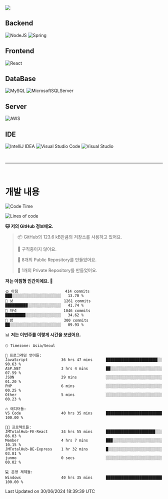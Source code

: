 <img src="https://capsule-render.vercel.app/api?type=waving&color=364765&height=300&section=header&text=Welcome&fontSize=90" />

## Backend
![NodeJS](https://img.shields.io/badge/node.js-6DA55F?style=for-the-badge&logo=node.js&logoColor=white)
![Spring](https://img.shields.io/badge/spring-%236DB33F.svg?style=for-the-badge&logo=spring&logoColor=white)

## Frontend
![React](https://img.shields.io/badge/react-%2320232a.svg?style=for-the-badge&logo=react&logoColor=%2361DAFB)

## DataBase
![MySQL](https://img.shields.io/badge/mysql-4479A1.svg?style=for-the-badge&logo=mysql&logoColor=white)
![MicrosoftSQLServer](https://img.shields.io/badge/Microsoft%20SQL%20Server-CC2927?style=for-the-badge&logo=microsoft%20sql%20server&logoColor=white)

## Server
![AWS](https://img.shields.io/badge/AWS-%23FF9900.svg?style=for-the-badge&logo=amazon-aws&logoColor=white)


## IDE
![IntelliJ IDEA](https://img.shields.io/badge/IntelliJIDEA-000000.svg?style=for-the-badge&logo=intellij-idea&logoColor=white)
![Visual Studio Code](https://img.shields.io/badge/Visual%20Studio%20Code-0078d7.svg?style=for-the-badge&logo=visual-studio-code&logoColor=white)
![Visual Studio](https://img.shields.io/badge/Visual%20Studio-5C2D91.svg?style=for-the-badge&logo=visual-studio&logoColor=white)

<br>

---

<br>

# 개발 내용

<!--START_SECTION:waka-->
![Code Time](http://img.shields.io/badge/Code%20Time-503%20hrs%205%20mins-blue)

![Lines of code](https://img.shields.io/badge/%EC%A0%80%EB%8A%94%20%EC%97%AC%ED%83%9C%EA%B9%8C%EC%A7%80%20-851.6%20thousand%20%EC%A4%84%EC%9D%98%20%EC%BD%94%EB%93%9C%EB%A5%BC%20%EC%9E%91%EC%84%B1%ED%96%88%EC%96%B4%EC%9A%94.-blue)

**🐱 저의 GitHub 정보에요.** 

> 📦 GitHub의 123.6 kB만큼의 저장소를 사용하고 있어요. 
 > 
> 🚫 구직중이지 않아요.
 > 
> 📜 8개의 Public Repository를 만들었어요. 
 > 
> 🔑 1개의 Private Repository를 만들었어요. 
 > 
**저는 아침형 인간이에요. 🐤** 

```text
🌞 아침                     414 commits         ███░░░░░░░░░░░░░░░░░░░░░░   13.70 % 
🌆 낮　                     1261 commits        ██████████░░░░░░░░░░░░░░░   41.74 % 
🌃 저녁                     1046 commits        █████████░░░░░░░░░░░░░░░░   34.62 % 
🌙 밤　                     300 commits         ██░░░░░░░░░░░░░░░░░░░░░░░   09.93 % 
```


📊 **저는 이번주를 이렇게 시간을 보냈어요.** 

```text
🕑︎ Timezone: Asia/Seoul

💬 프로그래밍 언어들: 
JavaScript               36 hrs 47 mins      ███████████████████████░░   90.63 % 
ASP.NET                  3 hrs 4 mins        ██░░░░░░░░░░░░░░░░░░░░░░░   07.59 % 
JSON                     29 mins             ░░░░░░░░░░░░░░░░░░░░░░░░░   01.20 % 
PHP                      6 mins              ░░░░░░░░░░░░░░░░░░░░░░░░░   00.25 % 
Other                    5 mins              ░░░░░░░░░░░░░░░░░░░░░░░░░   00.23 % 

🔥 에디터들: 
VS Code                  40 hrs 35 mins      █████████████████████████   100.00 % 

🐱‍💻 프로젝트들: 
JMTotalHub-FE-React      34 hrs 55 mins      ██████████████████████░░░   86.03 % 
Member                   4 hrs 7 mins        ███░░░░░░░░░░░░░░░░░░░░░░   10.15 % 
JMTotalHub-BE-Express    1 hr 32 mins        █░░░░░░░░░░░░░░░░░░░░░░░░   03.81 % 
junmo                    0 secs              ░░░░░░░░░░░░░░░░░░░░░░░░░   00.02 % 

💻 운영 체제들: 
Windows                  40 hrs 35 mins      █████████████████████████   100.00 % 
```


 Last Updated on 30/06/2024 18:39:39 UTC
<!--END_SECTION:waka-->

